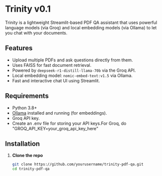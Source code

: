 # Trinity v0.1 

Trinity is a lightweight Streamlit-based PDF QA assistant that uses powerful language models (via Groq) and local embedding models (via Ollama) to let you chat with your documents.

##  Features

- Upload multiple PDFs and ask questions directly from them.
- Uses FAISS for fast document retrieval.
- Powered by `deepseek-r1-distill-llama-70b` via the Groq API.
- Local embedding model: `nomic-embed-text:v1.5` via Ollama.
- Fast and interactive chat UI using Streamlit.

##  Requirements

- Python 3.8+
- [Ollama](https://ollama.com/) installed and running (for embeddings).
- Groq API key.
- Create an .env file for storing your API keys.For Groq, do "GROQ_API_KEY=your_groq_api_key_here"

##  Installation

1. **Clone the repo**
   ```bash
   git clone https://github.com/yourusername/trinity-pdf-qa.git
   cd trinity-pdf-qa
